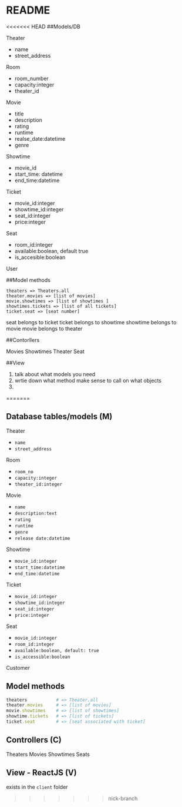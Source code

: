 # README

<<<<<<< HEAD
##Models/DB

Theater
- name
- street_address

Room 
- room_number
- capacity:integer 
- theater_id

Movie
- title
- description
- rating
- runtime
- realse_date:datetime
- genre

Showtime
- movie_id
- start_time: datetime
- end_time:datetime

Ticket
- movie_id:integer
- showtime_id:integer
- seat_id:integer
- price:integer

Seat
- room_id:integer
- available:boolean, default true
- is_accesible:boolean 

User



##Model methods
```
theaters => Theaters.all
theater.movies => [list of movies]
movie.showtimes => [list of showtimes ]
showtimes.tickets => [list of all tickets]
ticket.seat => [seat number]
```

seat belongs to ticket
ticket belongs to showtime
showtime belongs to movie
movie belongs to theater

##Contorllers

Movies
Showtimes
Theater
Seat


##View


1. talk about what models you need 
2. wrtie down what method make sense to call on what objects
3. 
=======
## Database tables/models (M)

Theater
- `name`
- `street_address`

Room
- `room_no`
- `capacity:integer`
- `theater_id:integer`

Movie
- `name`
- `description:text`
- `rating`
- `runtime`
- `genre`
- `release date:datetime`

Showtime
- `movie_id:integer`
- `start_time:datetime`
- `end_time:datetime`
  
Ticket
- `movie_id:integer`
- `showtime_id:integer`
- `seat_id:integer`
- `price:integer`

Seat
- `movie_id:integer`
- `room_id:integer`
- `available:boolean, default: true`
- `is_accessible:boolean`

Customer

## Model methods
```ruby
theaters           # => Theater.all
theater.movies     # => [list of movies]
movie.showtimes    # => [list of showtimes]
showtime.tickets   # => [list of tickets]
ticket.seat        # => [seat associated with ticket]
```

## Controllers (C)

Theaters
Movies
Showtimes
Seats

## View - ReactJS (V)
exists in the `client` folder

>>>>>>> nick-branch



